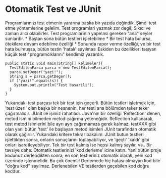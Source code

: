 # Otomatik Test ve JUnit

Programlarınızı test etmenin yararına baska bir yazıda değindik. Şimdi
test etme yöntemlerine gelelim.  Test programlari yazmak zor degil;
Sıkıcı ve zaman alıcı olabilirler. Test programlarinin yapmasi gereken
"ana" seyler sunlardir.  * Baştan sona bütün testleri işletebilme *
Bir test hata bulursa, ötekilere devam edebilme özelliği * Sonunda
rapor verme özelliği, ve bir test hata bulmuşsa, bütün testin 'hatalı'
sayılması Eskiden bu özellikleri taşıyan küçük test "programcıklarını"
kendimiz yazardık.

```
public static void main(String[] kelimeler){
  TestEdilenParca parca = new TestEdilenParca();
  parca.setDeger("yazi!");
  String s = parca.getDeger();
  if ("yazi!".equals(s)) {
    System.out.println("Test basarili");
  }
}
```

Yukarıdaki test parçası tek bir test için geçerli. Bütün testleri
işletmek için, 'test üzeri' olan başka bir nesnenin, her testi ana
bölümden teker teker çağırmalıdır.  JUnit ile işimiz
rahatladı. Java'nın bir özelliği 'Reflection' denen, metod ismini
bilmeden metod çağırma yeteneğidir. Reflection kullanarak, test metod
isimlerini bile ayrı ayrı çağırmamıza gerek kalmaz. testXXX gibi olan
yani bütün 'test' ile başlayan metod isimleri JUnit tarafindan
otomatik olarak çağırılır.  Yukarıdaki kritere tekrar bakalım: JUnit
butun testleri işlettikten sonra, onlarin sonuçlarını toplayabiliyor,
ve 'geçti' 'kaldı' gibi onları işaretleyebiliyor. Tek bir test kalmış
ise hepsi kalmış sayılır, vs..  Bir tavsiye daha: Otomatik
testlerinizi 'kod derleme' icine katın. Yani bütün proje kodunuz
derlendikten sonra, en son testleriniz otomatik olarak, yeni kod
üzerinde işlenmelidir. Bu çok önemli! Derlemede hiç hatası olmayan kod
bile "doğru kod" sayılmaz. Derlenebilen VE testlerden geçebilen kod
doğru koddur.

